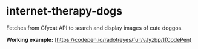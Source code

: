 # internet-therapy-dogs
Fetches from Gfycat API to search and display images of cute doggos.

**Working example:** [https://codepen.io/radotreyes/full/vJyzbp/](CodePen)
